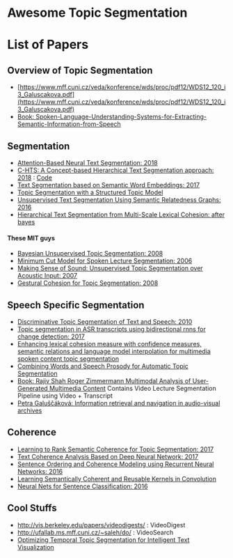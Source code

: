 # Awesome Topic Segmentation

# List of Papers 

## Overview of Topic Segmentation
- [https://www.mff.cuni.cz/veda/konference/wds/proc/pdf12/WDS12_120_i3_Galuscakova.pdf](https://www.mff.cuni.cz/veda/konference/wds/proc/pdf12/WDS12_120_i3_Galuscakova.pdf)
- [Book: Spoken-Language-Understanding-Systems-for-Extracting-Semantic-Information-from-Speech](https://libgen.pw/download/book/5a1f05023a044650f509e060)

## Segmentation
- [Attention-Based Neural Text Segmentation: 2018](https://sci-hub.tw/10.1007/978-3-319-76941-7)
- [C-HTS: A Concept-based Hierarchical Text Segmentation approach: 2018](http://www.lrec-conf.org/proceedings/lrec2018/pdf/806.pdf) : [Code](https://github.com/bayomim/C-HTS)
- [Text Segmentation based on Semantic Word Embeddings: 2017](https://arxiv.org/pdf/1503.05543.pdf)
- [Topic Segmentation with a Structured Topic Model](http://www.aclweb.org/anthology/N13-1019)
- [Unsupervised Text Segmentation Using Semantic Relatedness Graphs: 2016](http://www.aclweb.org/anthology/S16-2016)
- [Hierarchical Text Segmentation from Multi-Scale Lexical Cohesion: after bayes](http://www.aclweb.org/anthology/N09-1040)

#### These MIT guys
- [Bayesian Unsupervised Topic Segmentation: 2008 ](https://people.csail.mit.edu/regina/my_papers/EMNLP_BUTS.pdf)
- [Minimum Cut Model for Spoken Lecture Segmentation: 2006](https://people.csail.mit.edu/regina/my_papers/seg.pdf)
- [Making Sense of Sound: Unsupervised Topic Segmentation over Acoustic Input: 2007](http://people.csail.mit.edu/jrg/2007/igor-acl07.pdf)
- [Gestural Cohesion for Topic Segmentation: 2008](https://people.csail.mit.edu/regina/my_papers/gest_seg.pdf)

## Speech Specific Segmentation
- [Discriminative Topic Segmentation of Text and Speech: 2010](http://proceedings.mlr.press/v9/mohri10a/mohri10a.pdf)
- [Topic segmentation in ASR transcripts using bidirectional rnns for change detection: 2017](https://hal.archives-ouvertes.fr/hal-01599682/document)
- [Enhancing lexical cohesion measure with confidence measures, semantic relations and language model interpolation for multimedia spoken content topic segmentation](https://hal.archives-ouvertes.fr/hal-00645705/document)
- [Combining Words and Speech Prosody for Automatic Topic Segmentation](https://pdfs.semanticscholar.org/6d3e/302771f3726b4535b269b4c80bcb75a7ae98.pdf?_ga=2.20849528.1108822019.1528889844-474428407.1528889844)
- [Book: Rajiv Shah Roger Zimmermann Multimodal Analysis of User-Generated Multimedia Content](https://libgen.pw/download/book/5a7007373a04464df78f5b45) Contains Video Lecture Segmentation Pipeline using Video + Transcript
- [Petra Galuščáková: Information retrieval and navigation in audio-visual archives](https://dspace.cuni.cz/bitstream/handle/20.500.11956/95535/140063010.pdf?sequence=1)

## Coherence 
- [Learning to Rank Semantic Coherence for Topic Segmentation: 2017](http://www.aclweb.org/anthology/D17-1139)
- [Text Coherence Analysis Based on Deep Neural Network: 2017](https://arxiv.org/pdf/1710.07770.pdf)
- [Sentence Ordering and Coherence Modeling using Recurrent Neural Networks: 2016](https://arxiv.org/pdf/1611.02654.pdf)
- [Learning Semantically Coherent and Reusable Kernels in Convolution](https://arxiv.org/pdf/1608.00466.pdf)
- [Neural Nets for Sentence Classification: 2016](https://arxiv.org/pdf/1608.00466.pdf)

## Cool Stuffs

- http://vis.berkeley.edu/papers/videodigests/ : VideoDigest
- http://ufallab.ms.mff.cuni.cz/~saleh/do/ : VideoSearch
- [Optimizing Temporal Topic Segmentation for Intelligent Text Visualization](http://shixialiu.com/publications/topicsegmentation/paper.pdf)
